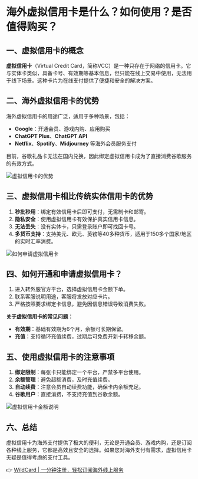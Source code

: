 # 海外虚拟信用卡是什么？如何使用？是否值得购买？

## 一、虚拟信用卡的概念

**虚拟信用卡**（Virtual Credit Card，简称VCC）是一种只存在于网络的信用卡。它与实体卡类似，具备卡号、有效期等基本信息，但只能在线上交易中使用，无法用于线下场景。这种卡片为在线支付提供了便捷和安全的解决方案。

## 二、海外虚拟信用卡的优势

海外虚拟信用卡的用途广泛，适用于多种场景，包括：
- **Google**：开通会员、游戏内购、应用购买
- **ChatGPT Plus**、**ChatGPT API**
- **Netflix**、**Spotify**、**Midjourney** 等海外会员服务支付

目前，谷歌礼品卡无法在国内兑换，因此绑定虚拟信用卡成为了直接消费谷歌服务的有效方式。

![虚拟信用卡的优势](https://bbtdd.com/img/17302014128.webp)

## 三、虚拟信用卡相比传统实体信用卡的优势

1. **秒批秒用**：绑定有效信用卡后即可支付，无需制卡和邮寄。
2. **隐私安全**：使用虚拟信用卡有效保护真实信用卡信息。
3. **无法丢失**：没有实体卡，只需登录账户即可找回卡号。
4. **多货币支持**：支持美元、欧元、英镑等40多种货币，适用于150多个国家/地区的实时汇率消费。

![如何申请虚拟信用卡](https://bbtdd.com/img/4395891505047.webp)

## 四、如何开通和申请虚拟信用卡？

1. 进入转外服官方平台，选择虚拟信用卡金额下单。
2. 联系客服说明用途，客服将发放对应卡片。
3. 严格按照要求绑定卡信息，避免因信息错误导致消费失败。

**关于虚拟信用卡的常见问题**：
- **有效期**：基础有效期为6个月，余额可长期保留。
- **充值**：支持循环充值续费，过期后可免费开新卡转移余额。

## 五、使用虚拟信用卡的注意事项

1. **绑定限制**：每张卡只能绑定一个平台，严禁多平台使用。
2. **余额管理**：避免超额消费，及时充值续费。
3. **自动续费**：注意会员自动续费功能，确保卡内余额充足。
4. **谷歌用户**：直接消费，不支持充值到谷歌余额。

![虚拟信用卡金额说明](https://bbtdd.com/img/74212500.webp)

## 六、总结

虚拟信用卡为海外支付提供了极大的便利，无论是开通会员、游戏内购，还是订阅各种线上服务，它都是高效且安全的选择。如果您对海外支付有需求，虚拟信用卡无疑是值得考虑的支付工具。

👉 [WildCard | 一分钟注册，轻松订阅海外线上服务](https://bbtdd.com/WildCard)